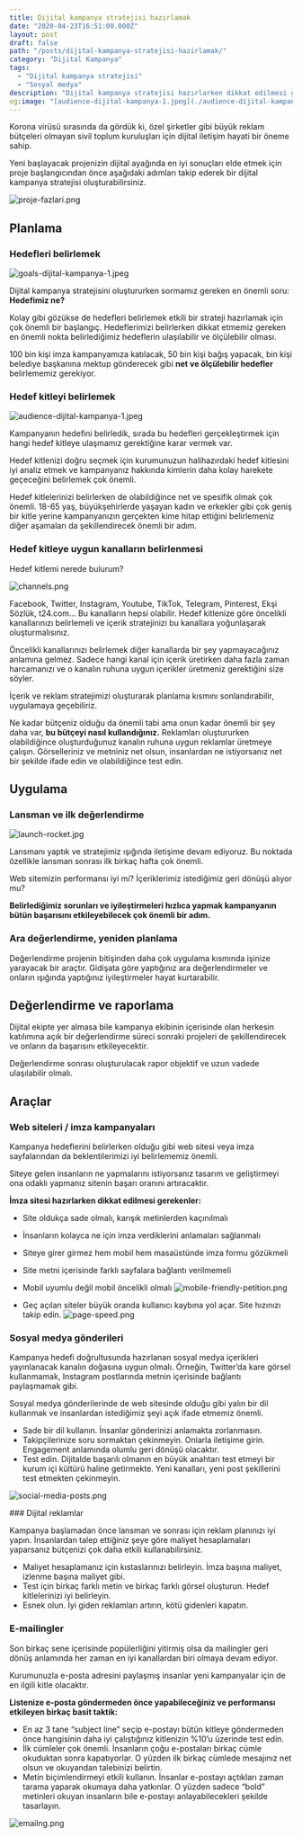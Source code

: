 ```yaml
---
title: Dijital kampanya stratejisi hazırlamak
date: "2020-04-23T16:51:00.000Z"
layout: post
draft: false
path: "/posts/dijital-kampanya-stratejisi-hazirlamak/"
category: "Dijital Kampanya"
tags:
  - "Dijital kampanya stratejisi"
  - "Sosyal medya"
description: "Dijital kampanya stratejisi hazırlarken dikkat edilmesi gerekenler ve araçlar."
og:image: "[audience-dijital-kampanya-1.jpeg](./audience-dijital-kampanya-1.jpeg)"
---
```


Korona virüsü sırasında da gördük ki, özel şirketler gibi büyük reklam bütçeleri olmayan sivil toplum kuruluşları için dijital iletişim hayati bir öneme sahip. 

Yeni başlayacak projenizin dijital ayağında en iyi sonuçları elde etmek için proje başlangıcından önce aşağıdaki adımları takip ederek bir dijital kampanya stratejisi oluşturabilirsiniz.

![proje-fazlari.png](./proje-fazlari.png)

## Planlama
### Hedefleri belirlemek

![goals-dijital-kampanya-1.jpeg](./goals-dijital-kampanya-1.jpeg)

Dijital kampanya stratejisini oluştururken sormamız gereken en önemli soru: **Hedefimiz ne?**

Kolay gibi gözükse de hedefleri belirlemek etkili bir strateji hazırlamak için çok önemli bir başlangıç. Hedeflerimizi belirlerken dikkat etmemiz gereken en önemli nokta belirlediğimiz hedeflerin ulaşılabilir ve ölçülebilir olması.

100 bin kişi imza kampanyamıza katılacak, 50 bin kişi bağış yapacak, bin kişi belediye başkanına mektup gönderecek gibi **net ve ölçülebilir hedefler** belirlememiz gerekiyor.

### Hedef kitleyi belirlemek

![audience-dijital-kampanya-1.jpeg](./audience-dijital-kampanya-1.jpeg)

Kampanyanın hedefini belirledik, sırada bu hedefleri gerçekleştirmek için hangi hedef kitleye ulaşmamız gerektiğine karar vermek var.

Hedef kitlenizi doğru seçmek için kurumunuzun halihazırdaki hedef kitlesini iyi analiz etmek ve kampanyanız hakkında kimlerin daha kolay harekete geçeceğini belirlemek çok önemli.

Hedef kitlelerinizi belirlerken de olabildiğince net ve spesifik olmak çok önemli. 18-65 yaş, büyükşehirlerde yaşayan kadın ve erkekler gibi çok geniş bir kitle yerine kampanyanızın gerçekten kime hitap ettiğini belirlemeniz diğer aşamaları da şekillendirecek önemli bir adım.

### Hedef kitleye uygun kanalların belirlenmesi

Hedef kitlemi nerede bulurum? 

![channels.png](./channels.png)

Facebook, Twitter, Instagram, Youtube, TikTok, Telegram, Pinterest, Ekşi Sözlük, t24.com… Bu kanalların hepsi olabilir. Hedef kitlenize göre öncelikli kanallarınızı belirlemeli ve içerik stratejinizi bu kanallara yoğunlaşarak oluşturmalısınız. 

Öncelikli kanallarınızı belirlemek diğer kanallarda bir şey yapmayacağınız anlamına gelmez. Sadece hangi kanal için içerik üretirken daha fazla zaman harcamanızı ve o kanalın ruhuna uygun içerikler üretmeniz gerektiğini size söyler.

İçerik ve reklam stratejimizi oluşturarak planlama kısmını sonlandırabilir, uygulamaya geçebiliriz.

Ne kadar bütçeniz olduğu da önemli tabi ama onun kadar önemli bir şey daha var, **bu bütçeyi nasıl kullandığınız.** Reklamları oluştururken olabildiğince oluşturduğunuz kanalın ruhuna uygun reklamlar üretmeye çalışın. Görselleriniz ve metniniz net olsun, insanlardan ne istiyorsanız net bir şekilde ifade edin ve olabildiğince test edin.

## Uygulama

### Lansman ve ilk değerlendirme

![launch-rocket.jpg](./launch-rocket.jpg)

Lansmanı yaptık ve stratejimiz ışığında iletişime devam ediyoruz. Bu noktada özellikle lansman sonrası ilk birkaç hafta çok önemli.

Web sitemizin performansı iyi mi? İçeriklerimiz istediğimiz geri dönüşü alıyor mu? 

**Belirlediğimiz sorunları ve iyileştirmeleri hızlıca yapmak kampanyanın bütün başarısını etkileyebilecek çok önemli bir adım.**

### Ara değerlendirme, yeniden planlama

Değerlendirme projenin bitişinden daha çok uygulama kısmında işinize yarayacak bir araçtır. Gidişata göre yaptığınız ara değerlendirmeler ve onların ışığında yaptığınız iyileştirmeler hayat kurtarabilir.

## Değerlendirme ve raporlama

Dijital ekipte yer almasa bile kampanya ekibinin içerisinde olan herkesin katılımına açık bir değerlendirme süreci sonraki projeleri de şekillendirecek ve onların da başarısını etkileyecektir. 

Değerlendirme sonrası oluşturulacak rapor objektif ve uzun vadede ulaşılabilir olmalı. 

## Araçlar
### Web siteleri / imza kampanyaları

Kampanya hedeflerini belirlerken olduğu gibi web sitesi veya imza sayfalarından da beklentilerimizi iyi belirlememiz önemli. 

Siteye gelen insanların ne yapmalarını istiyorsanız tasarım ve geliştirmeyi ona odaklı yapmanız sitenin başarı oranını artıracaktır. 

**İmza sitesi hazırlarken dikkat edilmesi gerekenler:**

- Site oldukça sade olmalı, karışık metinlerden kaçınılmalı
- İnsanların kolayca ne için imza verdiklerini anlamaları sağlanmalı
- Siteye girer girmez hem mobil hem masaüstünde imza formu gözükmeli
- Site metni içerisinde farklı sayfalara bağlantı verilmemeli
- Mobil uyumlu değil mobil öncelikli olmalı
![mobile-friendly-petition.png](./mobile-friendly-petition.png)

- Geç açılan siteler büyük oranda kullanıcı kaybına yol açar. Site hızınızı takip edin.
![page-speed.png](./page-speed.png)

### Sosyal medya gönderileri

Kampanya hedefi doğrultusunda hazırlanan sosyal medya içerikleri yayınlanacak kanalın doğasına uygun olmalı. Örneğin, Twitter’da kare görsel kullanmamak, Instagram postlarında metnin içerisinde bağlantı paylaşmamak gibi.

Sosyal medya gönderilerinde de web sitesinde olduğu gibi yalın bir dil kullanmak ve insanlardan istediğimiz şeyi açık ifade etmemiz önemli.

- Sade bir dil kullanın. İnsanlar gönderinizi anlamakta zorlanmasın.
- Takipçilerinize soru sormaktan çekinmeyin. Onlarla iletişime girin. Engagement anlamında olumlu geri dönüşü olacaktır.
- Test edin. Dijitalde başarılı olmanın en büyük anahtarı test etmeyi bir kurum içi kültürü haline getirmekte. Yeni kanalları, yeni post şekillerini test etmekten çekinmeyin.

![social-media-posts.png](./social-media-posts.png)

### Dijital reklamlar

Kampanya başlamadan önce lansman ve sonrası için reklam planınızı iyi yapın. İnsanlardan talep ettiğiniz şeye göre maliyet hesaplamaları yaparsanız bütçenizi çok daha etkili kullanabilirsiniz.

- Maliyet hesaplamanız için kıstaslarınızı belirleyin. İmza başına maliyet, izlenme başına maliyet gibi.
- Test için birkaç farklı metin ve birkaç farklı görsel oluşturun. Hedef kitlelerinizi iyi belirleyin.
- Esnek olun. İyi giden reklamları artırın, kötü gidenleri kapatın.

### E-mailingler

Son birkaç sene içerisinde popülerliğini yitirmiş olsa da mailingler geri dönüş anlamında her zaman en iyi kanallardan biri olmaya devam ediyor.

Kurumunuzla e-posta adresini paylaşmış insanlar yeni kampanyalar için de en ilgili kitle olacaktır. 

**Listenize e-posta göndermeden önce yapabileceğiniz ve performansı etkileyen birkaç basit taktik:**

- En az 3 tane “subject line” seçip e-postayı bütün kitleye göndermeden önce hangisinin daha iyi çalıştığınız kitlenizin %10’u üzerinde test edin.
- İlk cümleler çok önemli. İnsanların çoğu e-postaları birkaç cümle okuduktan sonra kapatıyorlar. O yüzden ilk birkaç cümlede mesajınız net olsun ve okuyandan talebinizi belirtin.
- Metin biçimlendirmeyi etkili kullanın. İnsanlar e-postayı açtıkları zaman tarama yaparak okumaya daha yatkınlar. O yüzden sadece “bold” metinleri okuyan insanların bile e-postayı anlayabilecekleri şekilde tasarlayın.

![emailng.png](./emailng.png)